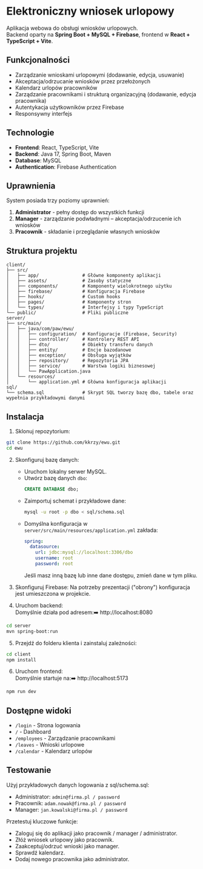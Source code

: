 # Elektroniczny wniosek urlopowy

Aplikacja webowa do obsługi wniosków urlopowych.  
Backend oparty na **Spring Boot + MySQL + Firebase**, frontend w **React + TypeScript + Vite**.

## Funkcjonalności

- Zarządzanie wnioskami urlopowymi (dodawanie, edycja, usuwanie)
- Akceptacja/odrzucanie wniosków przez przełożonych
- Kalendarz urlopów pracowników
- Zarządzanie pracownikami i strukturą organizacyjną (dodawanie, edycja pracownika)
- Autentykacja użytkowników przez Firebase
- Responsywny interfejs

## Technologie

- **Frontend**: React, TypeScript, Vite
- **Backend**: Java 17, Spring Boot, Maven
- **Database**: MySQL
- **Authentication**: Firebase Authentication

## Uprawnienia

System posiada trzy poziomy uprawnień:
1. **Administrator** - pełny dostęp do wszystkich funkcji
2. **Manager** - zarządzanie podwładnymi – akceptacja/odrzucenie ich wniosków
3. **Pracownik** - składanie i przeglądanie własnych wniosków

## Struktura projektu

```
client/
├── src/
│   ├── app/                # Główne komponenty aplikacji
│   ├── assets/             # Zasoby statyczne
│   ├── components/         # Komponenty wielokrotnego użytku
│   ├── firebase/           # Konfiguracja Firebase
│   ├── hooks/              # Custom hooks
│   ├── pages/              # Komponenty stron
│   └── types/              # Interfejsy i typy TypeScript
└── public/                 # Pliki publiczne
server/
├── src/main/
│   ├── java/com/paw/ewu/
│   │   ├── configuration/  # Konfiguracje (Firebase, Security)
│   │   ├── controller/     # Kontrolery REST API
│   │   ├── dto/            # Obiekty transferu danych
│   │   ├── entity/         # Encje bazodanowe
│   │   ├── exception/      # Obsługa wyjątków
│   │   ├── repository/     # Repozytoria JPA
│   │   ├── service/        # Warstwa logiki biznesowej
│   │   └── PawApplication.java
│   └── resources/
│       └── application.yml # Główna konfiguracja aplikacji
sql/
└── schema.sql              # Skrypt SQL tworzy bazę dbo, tabele oraz wypełnia przykładowymi danymi
```

## Instalacja

1. Sklonuj repozytorium:
```bash
git clone https://github.com/kkrzy/ewu.git
cd ewu
```

2. Skonfiguruj bazę danych:
   - Uruchom lokalny serwer MySQL.
   - Utwórz bazę danych `dbo`:
     ```sql
     CREATE DATABASE dbo;
     ```
   - Zaimportuj schemat i przykładowe dane:
     ```bash
     mysql -u root -p dbo < sql/schema.sql
     ```
   - Domyślna konfiguracja w `server/src/main/resources/application.yml` zakłada:
     ```yaml
     spring:
       datasource:
         url: jdbc:mysql://localhost:3306/dbo
         username: root
         password: root
     ```
     Jeśli masz inną bazę lub inne dane dostępu, zmień dane w tym pliku.

3. Skonfiguruj Firebase:
   Na potrzeby prezentacji ("obrony") konfiguracja jest umieszczona w projekcie.
   
4. Uruchom backend: <br> Domyślnie działa pod adresem:➡️ http://localhost:8080
```bash
cd server
mvn spring-boot:run
```

5. Przejdź do folderu klienta i zainstaluj zależności:
```bash
cd client
npm install
```

6. Uruchom frontend: <br> Domyślnie startuje na:➡️ http://localhost:5173
```bash
npm run dev
```

## Dostępne widoki

- `/login` - Strona logowania
- `/` - Dashboard
- `/employees` - Zarządzanie pracownikami
- `/leaves` - Wnioski urlopowe
- `/calendar` - Kalendarz urlopów

## Testowanie

Użyj przykładowych danych logowania z sql/schema.sql:

- Administrator: `admin@firma.pl / password`
- Pracownik: `adam.nowak@firma.pl / password`
- Manager: `jan.kowalski@firma.pl / password`

Przetestuj kluczowe funkcje:

- Zaloguj się do aplikacji jako pracownik / manager / administrator.
- Złóż wniosek urlopowy jako pracownik.
- Zaakceptuj/odrzuć wnioski jako manager.
- Sprawdź kalendarz.
- Dodaj nowego pracownika jako administrator.
